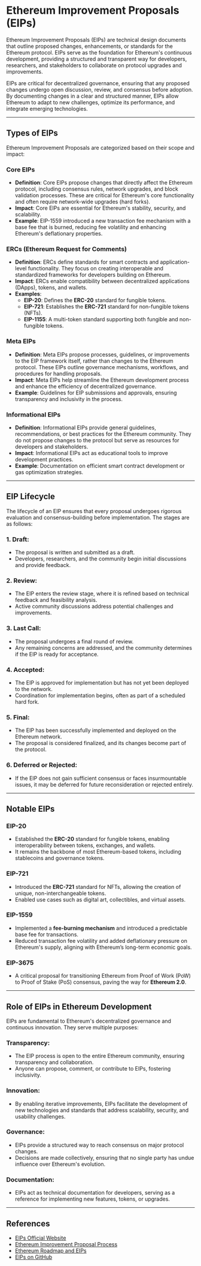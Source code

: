 # Ethereum Improvement Proposals (EIPs)

Ethereum Improvement Proposals (EIPs) are technical design documents that outline proposed changes, enhancements, or standards for the Ethereum protocol. EIPs serve as the foundation for Ethereum's continuous development, providing a structured and transparent way for developers, researchers, and stakeholders to collaborate on protocol upgrades and improvements.

EIPs are critical for decentralized governance, ensuring that any proposed changes undergo open discussion, review, and consensus before adoption. By documenting changes in a clear and structured manner, EIPs allow Ethereum to adapt to new challenges, optimize its performance, and integrate emerging technologies.

---

## **Types of EIPs**

Ethereum Improvement Proposals are categorized based on their scope and impact:

### **Core EIPs**
- **Definition**: Core EIPs propose changes that directly affect the Ethereum protocol, including consensus rules, network upgrades, and block validation processes. These are critical for Ethereum's core functionality and often require network-wide upgrades (hard forks).  
- **Impact**: Core EIPs are essential for Ethereum's stability, security, and scalability.  
- **Example**: EIP-1559 introduced a new transaction fee mechanism with a base fee that is burned, reducing fee volatility and enhancing Ethereum's deflationary properties.  

### **ERCs (Ethereum Request for Comments)**
- **Definition**: ERCs define standards for smart contracts and application-level functionality. They focus on creating interoperable and standardized frameworks for developers building on Ethereum.  
- **Impact**: ERCs enable compatibility between decentralized applications (DApps), tokens, and wallets.  
- **Examples**:  
   - **EIP-20**: Defines the **ERC-20** standard for fungible tokens.  
   - **EIP-721**: Establishes the **ERC-721** standard for non-fungible tokens (NFTs).  
   - **EIP-1155**: A multi-token standard supporting both fungible and non-fungible tokens.

### **Meta EIPs**
- **Definition**: Meta EIPs propose processes, guidelines, or improvements to the EIP framework itself, rather than changes to the Ethereum protocol. These EIPs outline governance mechanisms, workflows, and procedures for handling proposals.  
- **Impact**: Meta EIPs help streamline the Ethereum development process and enhance the efficiency of decentralized governance.  
- **Example**: Guidelines for EIP submissions and approvals, ensuring transparency and inclusivity in the process.

### **Informational EIPs**
- **Definition**: Informational EIPs provide general guidelines, recommendations, or best practices for the Ethereum community. They do not propose changes to the protocol but serve as resources for developers and stakeholders.  
- **Impact**: Informational EIPs act as educational tools to improve development practices.  
- **Example**: Documentation on efficient smart contract development or gas optimization strategies.

---

## **EIP Lifecycle**

The lifecycle of an EIP ensures that every proposal undergoes rigorous evaluation and consensus-building before implementation. The stages are as follows:

### 1. **Draft**:  
   - The proposal is written and submitted as a draft.  
   - Developers, researchers, and the community begin initial discussions and provide feedback.

### 2. **Review**:  
   - The EIP enters the review stage, where it is refined based on technical feedback and feasibility analysis.  
   - Active community discussions address potential challenges and improvements.

### 3. **Last Call**:  
   - The proposal undergoes a final round of review.  
   - Any remaining concerns are addressed, and the community determines if the EIP is ready for acceptance.

### 4. **Accepted**:  
   - The EIP is approved for implementation but has not yet been deployed to the network.  
   - Coordination for implementation begins, often as part of a scheduled hard fork.

### 5. **Final**:  
   - The EIP has been successfully implemented and deployed on the Ethereum network.  
   - The proposal is considered finalized, and its changes become part of the protocol.

### 6. **Deferred or Rejected**:  
   - If the EIP does not gain sufficient consensus or faces insurmountable issues, it may be deferred for future reconsideration or rejected entirely.

---

## **Notable EIPs**

### **EIP-20**
   - Established the **ERC-20** standard for fungible tokens, enabling interoperability between tokens, exchanges, and wallets.  
   - It remains the backbone of most Ethereum-based tokens, including stablecoins and governance tokens.

### **EIP-721** 
   - Introduced the **ERC-721** standard for NFTs, allowing the creation of unique, non-interchangeable tokens.  
   - Enabled use cases such as digital art, collectibles, and virtual assets.

### **EIP-1559**
   - Implemented a **fee-burning mechanism** and introduced a predictable base fee for transactions.  
   - Reduced transaction fee volatility and added deflationary pressure on Ethereum's supply, aligning with Ethereum’s long-term economic goals.

### **EIP-3675**
   - A critical proposal for transitioning Ethereum from Proof of Work (PoW) to Proof of Stake (PoS) consensus, paving the way for **Ethereum 2.0**.  

---

## **Role of EIPs in Ethereum Development**

EIPs are fundamental to Ethereum's decentralized governance and continuous innovation. They serve multiple purposes:

### **Transparency**:  
   - The EIP process is open to the entire Ethereum community, ensuring transparency and collaboration.  
   - Anyone can propose, comment, or contribute to EIPs, fostering inclusivity.

### **Innovation**:  
   - By enabling iterative improvements, EIPs facilitate the development of new technologies and standards that address scalability, security, and usability challenges.  

### **Governance**:  
   - EIPs provide a structured way to reach consensus on major protocol changes.  
   - Decisions are made collectively, ensuring that no single party has undue influence over Ethereum's evolution.

### **Documentation**:  
   - EIPs act as technical documentation for developers, serving as a reference for implementing new features, tokens, or upgrades.

---

## References

- [EIPs Official Website](https://eips.ethereum.org/)  
- [Ethereum Improvement Proposal Process](https://ethereum.org/en/eips/)  
- [Ethereum Roadmap and EIPs](https://ethereum.org/en/roadmap/)  
- [EIPs on GitHub](https://github.com/ethereum/EIPs)  
